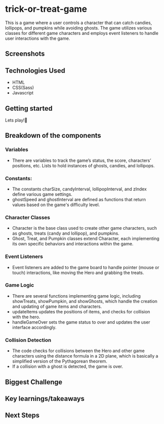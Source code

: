 # trick-or-treat-game
This is a game where a user controls a character that can catch candies, lollipops, and pumpkins while avoiding ghosts. The game utilizes various classes for different game characters and employs event listeners to handle user interactions with the game.

## Screenshots

## Technologies Used
- HTML
- CSS(Sass)
- Javascript

## Getting started
Lets play!👻


## Breakdown of the components

### Variables
* There are variables to track the game’s status, the score, characters’ positions, etc.
Lists to hold instances of ghosts, candies, and lollipops.

### Constants:
* The constants charSize, candyInterval, lollipopInterval, and zIndex define various game settings.
* ghostSpeed and ghostInterval are defined as functions that return values based on the game's difficulty level.

### Character Classes
* Character is the base class used to create other game characters, such as ghosts, treats (candy and lollipop), and pumpkins.
* Ghost, Treat, and Pumpkin classes extend Character, each implementing its own specific behaviors and interactions within the game.

### Event Listeners
* Event listeners are added to the game board to handle pointer (mouse or touch) interactions, like moving the Hero and grabbing the treats.

### Game Logic
* There are several functions implementing game logic, including showTreats, showPumpkin, and showGhosts, which handle the creation and updating of game items and characters.
* updateItems updates the positions of items, and checks for collision with the hero.
* handleGameOver sets the game status to over and updates the user interface accordingly.

### Collision Detection
* The code checks for collisions between the Hero and other game characters using the distance formula in a 2D plane, which is basically a simplified version of the Pythagorean theorem.
* If a collision with a ghost is detected, the game is over.

## Biggest Challenge

## Key learnings/takeaways

## Next Steps

